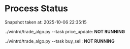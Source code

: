 # Process Status

Snapshot taken at: 2025-10-06 22:35:15

../wintrd/trade_algo.py --task price_update: **NOT RUNNING**

../wintrd/trade_algo.py --task buy_sell: **NOT RUNNING**

